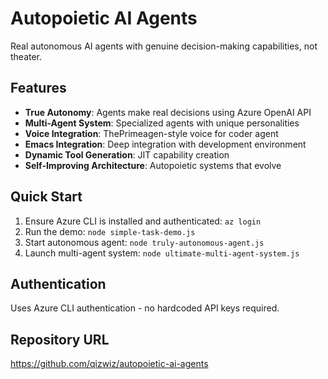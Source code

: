 # Autopoietic AI Agents

Real autonomous AI agents with genuine decision-making capabilities, not theater.

## Features

- **True Autonomy**: Agents make real decisions using Azure OpenAI API
- **Multi-Agent System**: Specialized agents with unique personalities  
- **Voice Integration**: ThePrimeagen-style voice for coder agent
- **Emacs Integration**: Deep integration with development environment
- **Dynamic Tool Generation**: JIT capability creation
- **Self-Improving Architecture**: Autopoietic systems that evolve

## Quick Start

1. Ensure Azure CLI is installed and authenticated: `az login`
2. Run the demo: `node simple-task-demo.js`
3. Start autonomous agent: `node truly-autonomous-agent.js` 
4. Launch multi-agent system: `node ultimate-multi-agent-system.js`

## Authentication

Uses Azure CLI authentication - no hardcoded API keys required.

## Repository URL

https://github.com/qizwiz/autopoietic-ai-agents